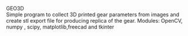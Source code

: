 GEO3D  
Simple program to collect 3D printed gear parameters from images and create stl export file for producing replica of the gear.
 Modules: OpenCV, numpy , scipy, matplotlib,freecad and tkinter 

